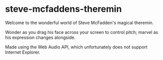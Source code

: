 # steve-mcfaddens-theremin

Welcome to the wonderful world of Steve McFadden's magical theremin.

Wonder as you drag his face across your screen to control pitch; marvel as his expression changes alongside.

Made using the Web Audio API, which unfortunately does not support Internet Explorer.